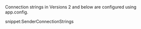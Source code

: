 Connection strings in Versions 2 and below are configured using app.config.

snippet:SenderConnectionStrings
